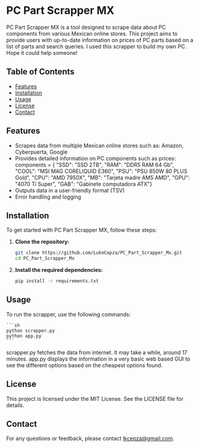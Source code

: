 # PC Part Scrapper MX

PC Part Scrapper MX is a tool designed to scrape data about PC components from various Mexican online stores. This project aims to provide users with up-to-date information on prices of PC parts based on a list of parts and search queries. I used this scrapper to build my own PC. Hope it could help someone! 

## Table of Contents

- [Features](#features)
- [Installation](#installation)
- [Usage](#usage)
- [License](#license)
- [Contact](#contact)

## Features

- Scrapes data from multiple Mexican online stores such as: Amazon, Cyberpuerta, Google
- Provides detailed information on PC components such as prices:
    components = {
        "SSD": "SSD 2TB",
        "RAM": "DDR5 RAM 64 Gb",
        "COOL": "MSI MAG CORELIQUID E360",
        "PSU": "PSU 850W 80 PLUS Gold",
        "CPU": "AMD 7950X",
        "MB": "Tarjeta madre AM5 AMD",
        "GPU": "4070 Ti Super",
        "GAB": "Gabinete computadora ATX"}
- Outputs data in a user-friendly format (TSV)
- Error handling and logging

## Installation

To get started with PC Part Scrapper MX, follow these steps:

1. **Clone the repository:**
   ```sh
   git clone https://github.com/LukeCepza/PC_Part_Scrapper_Mx.git
   cd PC_Part_Scrapper_Mx
   ```

2. **Install the required dependencies:**
   ```sh
   pip install -r requirements.txt
   ```

## Usage

To run the scrapper, use the following commands:

    ```sh
    python scrapper.py
    python app.py
    ```
scrapper.py fetches the data from internet. It may take a while, around 17 minutes.
app.py displays the information in a very basic web based GUI to see the different options based on the cheapest options found.

## License
This project is licensed under the MIT License. See the LICENSE file for details.

## Contact

For any questions or feedback, please contact [lkcepza@gmail.com](mailto:your-email@example.com).

